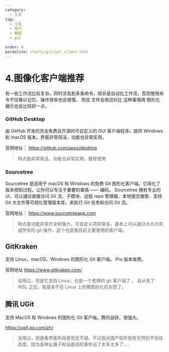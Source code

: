 ```yaml
---
category:
  - 工具
tag:
  - 工具
  - 技巧
  - 教程
  - git

order: 4
permalink: /tools/git/git_client.html
---
```


# 4.图像化客户端推荐

有一些工作流比较复杂，同时涉及到多条命令，除非是自动化工作流，否则使用命令不仅难以记忆，操作效率也会很慢。
而且 文件会改动对比 这种事情用 图形化展示也会比较好一点。

### GitHub Desktop

由 GitHub 开发的完全免费且开源的可自定义的 GUI 客户端程序。提供 Windows 和 macOS 版本。界面非常简洁，功能也非常实用。

官网地址：
https://github.com/apps/desktop

> 特点是非常简洁，功能也非常实用，推荐使用

### Sourcetree

Sourcetree 是适用于 macOS 和 Windows 的免费 Git 图形化客户端。它简化了版本控制过程，让你可以专注于重要的事情 —— 编码。
Sourcetree 拥有专业的 UI，可以通过直接访问 Git 流、子模块、远程 repo 管理器、本地提交搜索、支持 Git 大文件等可视化管理版本库，来执行 Git 任务和访问 Git 流。

官网地址：
https://www.sourcetreeapp.com

> 特点是功能非常齐全和强大，可自定义项非常多，基本上可以通过点点点完成所有的 git 操作，这个也是我目前主要使用的客户端。

## GitKraken

支持 Linux，macOS，Windows 的图形化 Git 客户端。
Pro 版本收费。

官网地址
https://www.gitkraken.com/

> 没用过，但是它支持 Linux，也是一个老牌的 git 客户端了 ， 自从有了 WSL 之后，我基本不在 Linux 上折腾图形化的东西了。

## 腾讯 UGit

支持 MacOS 和 Windows 的图形化 Git 客户端。腾讯自研，很强大。

https://ugit.qq.com/zh/

> 没用过，但是看界面布局感觉还不错。不过我对国产软件抱有天然的不信任态度，因为各种幺蛾子和没底线的事件出了太多太多了.....
